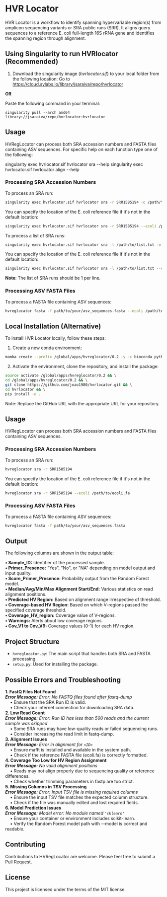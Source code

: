 # HVR Locator

HVR Locator is a workflow to identify spanning hypervariable region(s) from amplicon sequencing variants or SRA public runs (SRR). It aligns query sequences to a reference E. coli full-length 16S rRNA gene and identifies the spanning region through alignment.

## Using Singularity to run HVRlocator (Recommended)


1. Download the singularity image (*hvrlocator.sif*) to your local folder from the following location:
Go to <https://cloud.sylabs.io/library/jsaraiva/repo/hvrlocator>

**OR**

Paste the following command in your terminal:
```
singularity pull --arch amd64 library://jsaraiva/repo/hvrlocator:hvrlocator
```

## Usage

HVRegLocator can process both SRA accession numbers and FASTA files containing ASV sequences. For specific help on each function type one of the following:

singularity exec hvrlocator.sif hvrlocator sra --help
singularity exec hvrlocator.sif hvrlocator align --help

### Processing SRA Accession Numbers

To process an SRA run:

```bash
singularity exec hvrlocator.sif hvrlocator sra -r SRR1585194 -o /path/to/output/folder
```

You can specify the location of the E. coli reference file if it's not in the default location:

```bash
singularity exec hvrlocator.sif hvrlocator sra -r SRR1585194 --ecoli /path/to/ecoli.fa -o /path/to/output/folder
```

To process a list of SRA runs:

```bash
singularity exec hvrlocator.sif hvrlocator sra -l /path/to/list.txt -o /path/to/output/folder
```
You can specify the location of the E. coli reference file if it's not in the default location:

```bash
singularity exec hvrlocator.sif hvrlocator sra -l /path/to/list.txt --ecoli /path/to/ecoli.fa -o /path/to/output/folder
```

**Note**: The list of SRA runs should be 1 per line.


### Processing ASV FASTA Files

To process a FASTA file containing ASV sequences:

```bash
hvreglocator fasta -f path/to/your/asv_sequences.fasta --ecoli /path/to/ecoli.fa -o /path/to/output/folder
```

## Local Installation (Alternative)

To install HVR Locator locally, follow these steps:

1. Create a new conda environment:

```bash
mamba create --prefix /global/apps/hvreglocator/0.2 -y -c bioconda python=3.9 sra-tools mafft fastp biopython numpy scipy vsearch
```

2. Activate the environment, clone the repository, and install the package:

```bash
source activate /global/apps/hvreglocator/0.2 && \
cd /global/apps/hvreglocator/0.2 && \
git clone https://github.com/joao1980/hvrlocator.git && \
cd hvrlocator && \
pip install -e .
```

Note: Replace the GitHub URL with the appropriate URL for your repository.

## Usage

HVRegLocator can process both SRA accession numbers and FASTA files containing ASV sequences.

### Processing SRA Accession Numbers

To process an SRA run:

```bash
hvreglocator sra -r SRR1585194
```

You can specify the location of the E. coli reference file if it's not in the default location:

```bash
hvreglocator sra -r SRR1585194 --ecoli /path/to/ecoli.fa
```

### Processing ASV FASTA Files

To process a FASTA file containing ASV sequences:

```bash
hvreglocator fasta -f path/to/your/asv_sequences.fasta
```

## Output
The following columns are shown in the output table:

**•	Sample_ID:** Identifier of the processed sample.<br/>
**•	Primer_Presence:** "Yes", "No", or "NA" depending on model output and input quality.<br/>
**•	Score_Primer_Presence:** Probability output from the Random Forest model.<br/>
**•	Median/Avg/Min/Max Alignment Start/End:** Various statistics on read alignment positions.<br/>
**•	Predicted HV Region:** Based on alignment range irrespective of threshold.<br/>
**•	Coverage-based HV Region:** Based on which V-regions passed the specified coverage threshold.<br/>
**•	Coverage_HV_region:** Coverage value of V-regions.<br/>
**•	Warnings:** Alerts about low coverage regions.<br/>
**•	Cov_V1 to Cov_V9:** Coverage values (0-1) for each HV region.<br/>


## Project Structure

- `hvreglocator.py`: The main script that handles both SRA and FASTA processing.
- `setup.py`: Used for installing the package.

## Possible Errors and Troubleshooting
**1. FastQ Files Not Found** <br/>
***Error Message:** Error: No FASTQ files found after fastq-dump*<br/>
&nbsp;&nbsp;&nbsp;&nbsp;•	Ensure that the SRA Run ID is valid.<br/>
&nbsp;&nbsp;&nbsp;&nbsp;•	Check your internet connection for downloading SRA data.<br/>
**2. Low Read Count**<br/>
***Error Message:** Error: Run ID has less than 500 reads and the current sample was skipped*<br/>
&nbsp;&nbsp;&nbsp;&nbsp;•	Some SRA runs may have low-quality reads or failed sequencing runs.<br/>
&nbsp;&nbsp;&nbsp;&nbsp;•	Consider increasing the read limit in fastq-dump.<br/>
**3. Alignment Issues**<br/>
***Error Message:*** *Error in alignment for ``<ID>``*<br/>
&nbsp;&nbsp;&nbsp;&nbsp;•	Ensure mafft is installed and available in the system path.<br/>
&nbsp;&nbsp;&nbsp;&nbsp;•	Check if the reference FASTA file (ecoli.fa) is correctly formatted.<br/>
**4. Coverage Too Low for HV Region Assignment**<br/>
***Error Message:** No valid alignment positions*<br/>
&nbsp;&nbsp;&nbsp;&nbsp;•	Reads may not align properly due to sequencing quality or reference differences.<br/>
&nbsp;&nbsp;&nbsp;&nbsp;•	Check whether trimming parameters in fastp are too strict.<br/>
**5. Missing Columns in TSV Processing**<br/>
***Error Message:** Error: Input TSV file is missing required columns*<br/>
&nbsp;&nbsp;&nbsp;&nbsp;•	Ensure the input TSV file matches the expected column structure.<br/>
&nbsp;&nbsp;&nbsp;&nbsp;•	Check if the file was manually edited and lost required fields.<br/>
**6. Model Prediction Issues**<br/>
***Error Message:** Model error: No module named ``'sklearn'``*<br/>
&nbsp;&nbsp;&nbsp;&nbsp;•	Ensure your container or environment includes scikit-learn.<br/>
&nbsp;&nbsp;&nbsp;&nbsp;•	Verify the Random Forest model path with --model is correct and readable. <br/>



## Contributing

Contributions to HVRegLocator are welcome. Please feel free to submit a Pull Request.

## License

This project is licensed under the terms of the MIT license.
